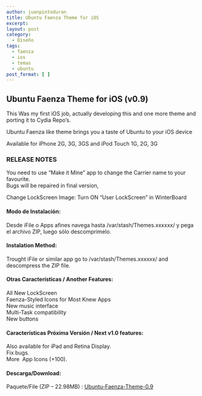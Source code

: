 ```yaml
---
author: juanpintoduran
title: Ubuntu Faenza Theme for iOS
excerpt:
layout: post
category:
  - Diseño
tags:
  - faenza
  - ios
  - temas
  - ubuntu
post_format: [ ]
---
```

## Ubuntu Faenza Theme for iOS (v0.9)

This Was my first iOS job, actually developing this and one more theme and porting it to Cydia Repo’s.

Ubuntu Faenza like theme brings you a taste of Ubuntu to your iOS device

Available for iPhone 2G, 3G, 3GS and iPod Touch 1G, 2G, 3G

### RELEASE NOTES

You need to use “Make it Mine” app to change the Carrier name to your favourite.  
Bugs will be repaired in final version,

Change LockScreen Image: Turn ON “User LockScreen” in WinterBoard

#### Modo de Instalación:

Desde iFile o Apps afines navega hasta /var/stash/Themes.xxxxxx/ y pega el archivo ZIP, luego sólo descomprimelo.

#### Instalation Method:

Trought iFile or similar app go to /var/stash/Themes.xxxxxx/ and descompress the ZIP file.

#### Otras Características / Another Features:

All New LockScreen  
Faenza-Styled Icons for Most Knew Apps  
New music interface  
Multi-Task compatibility  
New buttons

#### Características Próxima Versión / Next v1.0 features:

Also available for iPad and Retina Display.  
Fix bugs.  
More  App Icons (+100).

#### Descarga/Download:

Paquete/File (ZIP – 22.98MB) : [Ubuntu-Faenza-Theme-0.9][20]

 [20]: /Ubuntu-Faenza-Theme.zip
